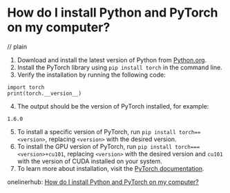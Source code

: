 # How do I install Python and PyTorch on my computer?
// plain

1. Download and install the latest version of Python from [Python.org](https://www.python.org/).
2. Install the PyTorch library using `pip install torch` in the command line.
3. Verify the installation by running the following code:
```
import torch
print(torch.__version__)
```
4. The output should be the version of PyTorch installed, for example:
```
1.6.0
```
5. To install a specific version of PyTorch, run `pip install torch==<version>`, replacing `<version>` with the desired version.
6. To install the GPU version of PyTorch, run `pip install torch===<version>+cu101`, replacing `<version>` with the desired version and `cu101` with the version of CUDA installed on your system.
7. To learn more about installation, visit the [PyTorch documentation](https://pytorch.org/docs/stable/index.html).

onelinerhub: [How do I install Python and PyTorch on my computer?](https://onelinerhub.com/python-pytorch/how-do-i-install-python-and-pytorch-on-my-computer)